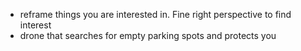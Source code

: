 - reframe things you are interested in. Fine right perspective to find interest
- drone that searches for empty parking spots and protects you